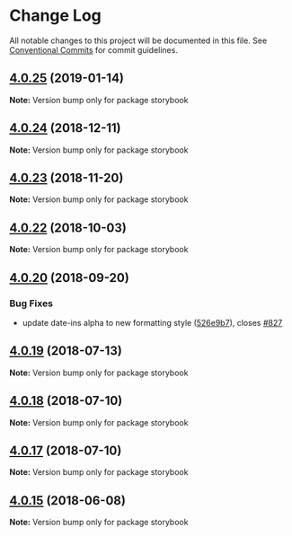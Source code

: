 # Change Log

All notable changes to this project will be documented in this file.
See [Conventional Commits](https://conventionalcommits.org) for commit guidelines.

<a name="4.0.25"></a>
## [4.0.25](https://github.com/jquense/react-widgets/compare/storybook@4.0.24...storybook@4.0.25) (2019-01-14)




**Note:** Version bump only for package storybook

<a name="4.0.24"></a>
## [4.0.24](https://github.com/jquense/react-widgets/compare/storybook@4.0.23...storybook@4.0.24) (2018-12-11)




**Note:** Version bump only for package storybook

<a name="4.0.23"></a>
## [4.0.23](https://github.com/jquense/react-widgets/compare/storybook@4.0.22...storybook@4.0.23) (2018-11-20)




**Note:** Version bump only for package storybook

<a name="4.0.22"></a>
## [4.0.22](https://github.com/jquense/react-widgets/compare/storybook@4.0.21...storybook@4.0.22) (2018-10-03)




**Note:** Version bump only for package storybook

<a name="4.0.20"></a>
## [4.0.20](https://github.com/jquense/react-widgets/compare/storybook@4.0.19...storybook@4.0.20) (2018-09-20)


### Bug Fixes

* update date-ins alpha to new formatting style ([526e9b7](https://github.com/jquense/react-widgets/commit/526e9b7)), closes [#827](https://github.com/jquense/react-widgets/issues/827)




<a name="4.0.19"></a>
## [4.0.19](https://github.com/jquense/react-widgets/compare/storybook@4.0.18...storybook@4.0.19) (2018-07-13)




**Note:** Version bump only for package storybook

<a name="4.0.18"></a>
## [4.0.18](https://github.com/jquense/react-widgets/compare/storybook@4.0.17...storybook@4.0.18) (2018-07-10)




**Note:** Version bump only for package storybook

<a name="4.0.17"></a>
## [4.0.17](https://github.com/jquense/react-widgets/compare/storybook@4.0.16...storybook@4.0.17) (2018-07-10)




**Note:** Version bump only for package storybook

<a name="4.0.15"></a>
## [4.0.15](https://github.com/jquense/react-widgets/compare/storybook@4.0.14...storybook@4.0.15) (2018-06-08)




**Note:** Version bump only for package storybook
